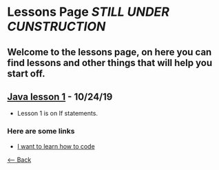 # Lessons Page _**STILL UNDER CUNSTRUCTION**_
## Welcome to the lessons page, on here you can find lessons and other things that will help you start off.

## [Java lesson 1](./lessons/Lesson1) - 10/24/19
- Lesson 1 is on If statements.

### Here are some links
- [I want to learn how to code](./CODING)

[<-- Back](./)
